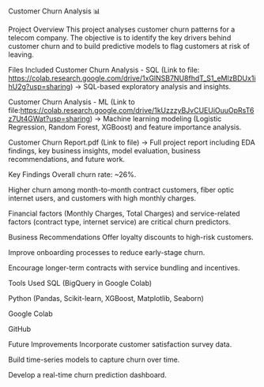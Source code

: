 Customer Churn Analysis 📊

Project Overview
This project analyses customer churn patterns for a telecom company. The objective is to identify the key drivers behind customer churn and to build predictive models to flag customers at risk of leaving.

Files Included
Customer Churn Analysis - SQL 
(Link to file: https://colab.research.google.com/drive/1xGlNSB7NU8fhdT_S1_eMlzBDUx1ihU2g?usp=sharing)
→ SQL-based exploratory analysis and insights.

Customer Churn Analysis - ML 
(Link to file:https://colab.research.google.com/drive/1kUzzzyBJvCUEUiOuuOpRsT6z7Ut4GWat?usp=sharing)
→ Machine learning modeling (Logistic Regression, Random Forest, XGBoost) and feature importance analysis.

Customer Churn Report.pdf (Link to file)
→ Full project report including EDA findings, key business insights, model evaluation, business recommendations, and future work.

Key Findings
Overall churn rate: ~26%.

Higher churn among month-to-month contract customers, fiber optic internet users, and customers with high monthly charges.

Financial factors (Monthly Charges, Total Charges) and service-related factors (contract type, internet service) are critical churn predictors.

Business Recommendations
Offer loyalty discounts to high-risk customers.

Improve onboarding processes to reduce early-stage churn.

Encourage longer-term contracts with service bundling and incentives.

Tools Used
SQL (BigQuery in Google Colab)

Python (Pandas, Scikit-learn, XGBoost, Matplotlib, Seaborn)

Google Colab

GitHub

Future Improvements
Incorporate customer satisfaction survey data.

Build time-series models to capture churn over time.

Develop a real-time churn prediction dashboard.
